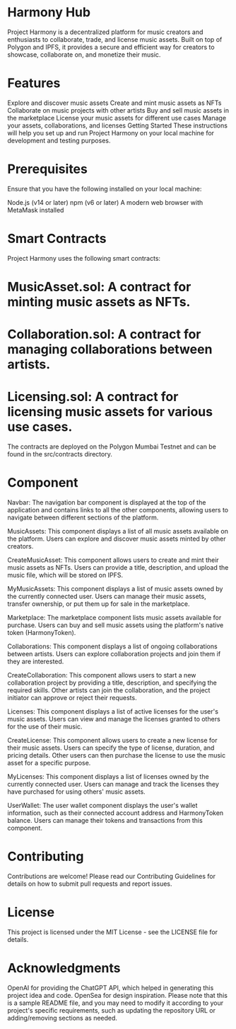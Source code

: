 # Harmony Hub
Project Harmony is a decentralized platform for music creators and enthusiasts to collaborate, trade, and license music assets. Built on top of Polygon and IPFS, it provides a secure and efficient way for creators to showcase, collaborate on, and monetize their music.

# Features
Explore and discover music assets
Create and mint music assets as NFTs
Collaborate on music projects with other artists
Buy and sell music assets in the marketplace
License your music assets for different use cases
Manage your assets, collaborations, and licenses
Getting Started
These instructions will help you set up and run Project Harmony on your local machine for development and testing purposes.

# Prerequisites
Ensure that you have the following installed on your local machine:

Node.js (v14 or later)
npm (v6 or later)
A modern web browser with MetaMask installed

# Smart Contracts
Project Harmony uses the following smart contracts:

# MusicAsset.sol: A contract for minting music assets as NFTs.
# Collaboration.sol: A contract for managing collaborations between artists.
# Licensing.sol: A contract for licensing music assets for various use cases.
The contracts are deployed on the Polygon Mumbai Testnet and can be found in the src/contracts directory.

# Component

Navbar: The navigation bar component is displayed at the top of the application and contains links to all the other components, allowing users to navigate between different sections of the platform.

MusicAssets: This component displays a list of all music assets available on the platform. Users can explore and discover music assets minted by other creators.

CreateMusicAsset: This component allows users to create and mint their music assets as NFTs. Users can provide a title, description, and upload the music file, which will be stored on IPFS.

MyMusicAssets: This component displays a list of music assets owned by the currently connected user. Users can manage their music assets, transfer ownership, or put them up for sale in the marketplace.

Marketplace: The marketplace component lists music assets available for purchase. Users can buy and sell music assets using the platform's native token (HarmonyToken).

Collaborations: This component displays a list of ongoing collaborations between artists. Users can explore collaboration projects and join them if they are interested.

CreateCollaboration: This component allows users to start a new collaboration project by providing a title, description, and specifying the required skills. Other artists can join the collaboration, and the project initiator can approve or reject their requests.

Licenses: This component displays a list of active licenses for the user's music assets. Users can view and manage the licenses granted to others for the use of their music.

CreateLicense: This component allows users to create a new license for their music assets. Users can specify the type of license, duration, and pricing details. Other users can then purchase the license to use the music asset for a specific purpose.

MyLicenses: This component displays a list of licenses owned by the currently connected user. Users can manage and track the licenses they have purchased for using others' music assets.

UserWallet: The user wallet component displays the user's wallet information, such as their connected account address and HarmonyToken balance. Users can manage their tokens and transactions from this component.


# Contributing
Contributions are welcome! Please read our Contributing Guidelines for details on how to submit pull requests and report issues.

# License
This project is licensed under the MIT License - see the LICENSE file for details.

# Acknowledgments
OpenAI for providing the ChatGPT API, which helped in generating this project idea and code.
OpenSea for design inspiration.
Please note that this is a sample README file, and you may need to modify it according to your project's specific requirements, such as updating the repository URL or adding/removing sections as needed.

